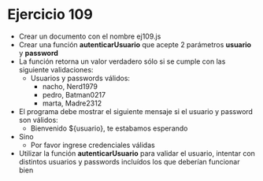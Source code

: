 # Ejercicio 109

- Crear un documento con el nombre ej109.js
- Crear una función **autenticarUsuario** que acepte 2 parámetros **usuario** y **password**
- La función retorna un valor verdadero sólo si se cumple con las siguiente validaciones:
  - Usuarios y passwords válidos:
    - nacho, Nerd1979
    - pedro, Batman0217
    - marta, Madre2312
- El programa debe mostrar el siguiente mensaje si el usuario y password son válidos:
  - Bienvenido ${usuario}, te estabamos esperando
- Sino
  - Por favor ingrese credenciales válidas
- Utilizar la función **autenticarUsuario** para validar el usuario, intentar con distintos usuarios y passwords incluídos los que deberían funcionar bien
